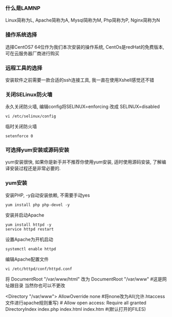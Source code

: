 ### 什么是LAMNP
Linux简称为L, Apache简称为A, Mysql简称为M, Php简称为P, Nginx简称为N

### 操作系统选择
选择CentOS7 64位作为我们本次安装的操作系统, CentOs是redHat的免费版本, 可在云服务器厂商进行购买

### 远程工具的选择
安装软件之前需要一款合适的ssh连接工具, 我一直在使用Xshell感觉还不错

### 关闭SELinux防火墙
永久关闭防火墙, 编辑config将SELINUX=enforcing 改成 SELINUX=disabled
```shell
vi /etc/selinux/config
```
临时关闭防火墙
```shell
setenforce 0
```

### 可选择yum安装或源码安装
yum安装很快, 如果你是新手并不推荐你使用yum安装, 适时使用源码安装, 了解编译安装过程还是非常必要的.

### yum安装

安装PHP, -y自动安装依赖, 不需要手动yes
```shell
yum install php php-devel -y
```

安装并启动Apache
```shell
yum install httpd -y
service httpd restart
```

设置Apache为开机启动
```
systemctl enable httpd
```

编辑Apache配置文件
```
vi /etc/httpd/conf/httpd.conf
```
将 DocumentRoot  "/var/www/html" 改为 DocumentRoot  "/var/www" #这是网址跟目录 当然你也可以不更改
			
<Directory "/var/www">
AllowOverride none		#将none改为All(允许.htaccess文件进行apache规则重写)
\# Allow open access:
Require all granted
</Directory>
<IfModule dir_module>
			DirectoryIndex index.php index.html index.htm	#(默认打开的FILES)
</IfModule>
		
